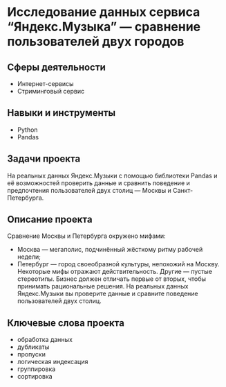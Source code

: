 # Исследование данных сервиса “Яндекс.Музыка” — сравнение пользователей двух городов

## Сферы деятельности
- Интернет-сервисы
- Стриминговый сервис

## Навыки и инструменты
- Python
- Pandas

## Задачи проекта
На реальных данных Яндекс.Музыки c помощью библиотеки Pandas и её возможностей проверить данные и сравнить поведение и предпочтения пользователей двух столиц — Москвы и Санкт-Петербурга.

## Описание проекта
Сравнение Москвы и Петербурга окружено мифами:
- Москва — мегаполис, подчинённый жёсткому ритму рабочей недели;
- Петербург — город своеобразной культуры, непохожий на Москву.
Некоторые мифы отражают действительность. Другие — пустые стереотипы. Бизнес должен отличать первые от вторых, чтобы принимать рациональные решения. На реальных данных Яндекс.Музыки вы проверите данные и сравните поведение пользователей двух столиц.

## Ключевые слова проекта
- обработка данных
- дубликаты
- пропуски
- логическая индексация
- группировка
- сортировка